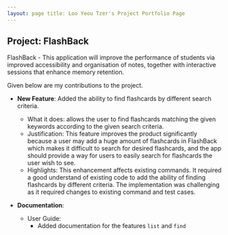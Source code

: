 ```yaml
---
layout: page title: Loo Yeou Tzer's Project Portfolio Page
---
```


## Project: FlashBack

FlashBack - This application will improve the performance of students via improved accessibility and organisation of
notes, together with interactive sessions that enhance memory retention.

Given below are my contributions to the project.

* **New Feature**: Added the ability to find flashcards by different search criteria.

    * What it does: allows the user to find flashcards matching the given keywords according to the given search
      criteria.
    * Justification: This feature improves the product significantly because a user may add a huge amount of flashcards
      in FlashBack which makes it difficult to search for desired flashcards, and the app should provide a way for users
      to easily search for flashcards the user wish to see.
    * Highlights: This enhancement affects existing commands. It required a good understand of existing code to add the
      ability of finding flashcards by different criteria. The implementation was challenging as it required changes to
      existing command and test cases.
    
* **Documentation**:
    * User Guide:
        * Added documentation for the features `list` and `find`

